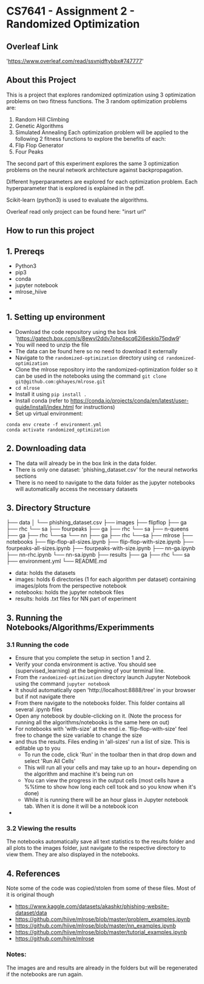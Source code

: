 # CS7641 - Assignment 2 - Randomized Optimization


 ## Overleaf Link
'https://www.overleaf.com/read/ssvnjdftybbx#747777'

## About this Project
This is a project that explores randomized optimization using 3 optimization problems on two fitness functions.
The 3 random optimization problems are:
1. Random Hill Climbing
2. Genetic Algorithms
3. Simulated Annealing
Each optimization problem will be applied to the following 2 fitness functions to explore the benefits of each:
1. Flip Flop Generator
2. Four Peaks

The second part of this experiment explores the same 3 optimization problems on the neural network architecture against
backpropagation.

Different hyperparameters are explored for each optimization problem. Each hyperparameter that is explored is explained
in the pdf.

Scikit-learn (python3) is used to evaluate the algorithms.

Overleaf read only project can be found here: "insrt url"

## How to run this project
## 1. Prereqs
- Python3
- pip3
- conda
- jupyter notebook
- mlrose_hiive
- 
## 1. Setting up environment
- Download the code repository using the box link 'https://gatech.box.com/s/8ewvl2ddv7ohe4scq62i6esklq75pdw9'
- You will need to unzip the file
- The data can be found here so no need to download it externally
- Navigate to the `randomized-optimization` directory using `cd randomized-optimization`
- Clone the mlrose repository into the randomized-optimization folder so it can be used in the notebooks
using the command `git clone git@github.com:gkhayes/mlrose.git`
- `cd mlrose`
- Install it using `pip install .`
- Install conda (refer to https://conda.io/projects/conda/en/latest/user-guide/install/index.html for instructions)
- Set up virtual environment:
```
conda env create -f environment.yml
conda activate randomized_optimization
```

## 2. Downloading data
- The data will already be in the box link in the data folder. 
- There is only one dataset: 'phishing_dataset.csv' for the neural networks sections
- There is no need to navigate to the data folder as the jupyter notebooks will automatically access the necessary datasets

## 3. Directory Structure

├── data
│   └── phishing_dataset.csv
├── images
    ├── flipflop
        ├── ga
        ├── rhc
        └── sa
    ├── fourpeaks
        ├── ga
        ├── rhc
        └── sa
    ├── n-queens
        ├── ga
        ├── rhc
        └──sa
    └── nn
        ├── ga
        ├── rhc
        └──sa
├── mlrose
├── notebooks
    ├── flip-flop-all-sizes.ipynb
    ├── flip-flop-with-size.ipynb
    ├── fourpeaks-all-sizes.ipynb
    ├── fourpeaks-with-size.ipynb
    ├── nn-ga.ipynb
    ├── nn-rhc.ipynb
    └── nn-sa.ipynb
├── results
    ├── ga
    ├── rhc
    └── sa
├── environment.yml
└── README.md

- data: holds the datasets
- images: holds 6 directories (1 for each algorithm per dataset) containing images/plots from the perspective notebook
- notebooks: holds the jupyter notebook files
- results: holds .txt files for NN part of experiment


## 3. Running the Notebooks/Algorithms/Experimments
### 3.1 Running the code
- Ensure that you complete the setup in section 1 and 2.
- Verify your conda environment is active. You should see (supervised_learning) at the beginning of your terminal line.
- From the `randomized-optimization` directory launch Jupyter Notebook using the command `jupyter notebook`
- It should automatically open 'http://localhost:8888/tree' in your browser but if not navigate there
- From there navigate to the notebooks folder. This folder contains all several .ipynb files
- Open any notebook by double-clicking on it. (Note the process for running all the algorithms/notebooks is the same here on out)
- For notebooks with 'with-size' at the end i.e. 'flip-flop-with-size' feel free to change the size variable to change the size
- and thus the results. Files ending in 'all-sizes' run a list of size. This is editable up to you
  - To run the code, click 'Run' in the toolbar then in that drop down and select 'Run All Cells'
  - This will run all your cells and may take up to an hour+ depending on the algorithm and machine it's being run on
  - You can view the progress in the output cells (most cells have a %%time to show how long each cell took and so you know when it's done)
  - While it is running there will be an hour glass in Jupyter notebook tab. When it is done it will be a notebook icon
- 
### 3.2 Viewing the results
The notebooks automatically save all text statistics to the results folder and all plots to the images folder, just
navigate to the respective directory to view them. They are also displayed in the notebooks.

## 4. References 
Note some of the code was copied/stolen from some of these files. Most of it is original though
- https://www.kaggle.com/datasets/akashkr/phishing-website-dataset/data
- https://github.com/hiive/mlrose/blob/master/problem_examples.ipynb
- https://github.com/hiive/mlrose/blob/master/nn_examples.ipynb
- https://github.com/hiive/mlrose/blob/master/tutorial_examples.ipynb
- https://github.com/hiive/mlrose

### Notes:
The images are and results are already in the folders but will be regenerated if the notebooks are run again.